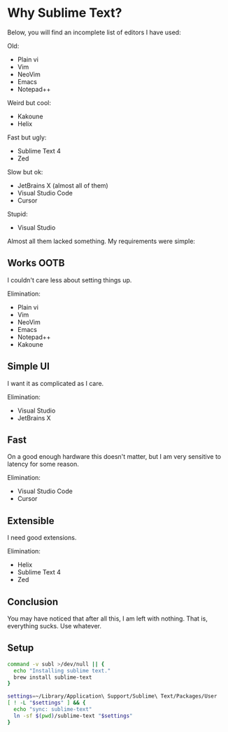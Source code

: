# Why Sublime Text?
Below, you will find an incomplete list of editors I have used:

Old:
- Plain vi
- Vim
- NeoVim
- Emacs
- Notepad++

Weird but cool:
- Kakoune
- Helix

Fast but ugly:
- Sublime Text 4
- Zed

Slow but ok:
- JetBrains X (almost all of them)
- Visual Studio Code
- Cursor

Stupid:
- Visual Studio

Almost all them lacked something. My requirements were simple:

## __Works OOTB__
I couldn't care less about setting things up.

Elimination:
- Plain vi
- Vim
- NeoVim
- Emacs
- Notepad++
- Kakoune

## __Simple UI__
I want it as complicated as I care.

Elimination:
- Visual Studio
- JetBrains X

## __Fast__
On a good enough hardware this doesn't matter, but I am very sensitive
to latency for some reason.

Elimination:
- Visual Studio Code
- Cursor

## __Extensible__
I need good extensions.

Elimination:
- Helix
- Sublime Text 4
- Zed

## Conclusion
You may have noticed that after all this, I am left with nothing.
That is, everything sucks. Use whatever.

## Setup

```sh
command -v subl >/dev/null || {
  echo "Installing sublime text."
  brew install sublime-text
}

settings=~/Library/Application\ Support/Sublime\ Text/Packages/User
[ ! -L "$settings" ] && {
  echo "sync: sublime-text"
  ln -sf $(pwd)/sublime-text "$settings"
}
```
